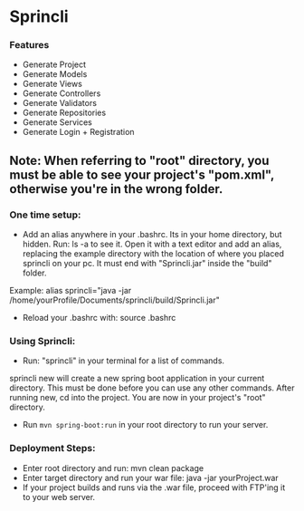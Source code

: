 # Sprincli

### Features
* Generate Project
* Generate Models
* Generate Views
* Generate Controllers
* Generate Validators
* Generate Repositories
* Generate Services
* Generate Login + Registration

## Note: When referring to "root" directory, you must be able to see your project's "pom.xml", otherwise you're in the wrong folder.

### One time setup:
* Add an alias anywhere in your .bashrc. Its in your
home directory, but hidden. Run: ls -a to see it.
Open it with a text editor and add an alias, replacing the
example directory with the location of where you placed sprincli
on your pc. It must end with "Sprincli.jar" inside the "build" folder.

Example: alias sprincli="java -jar /home/yourProfile/Documents/sprincli/build/Sprincli.jar"

* Reload your .bashrc with: source .bashrc

### Using Sprincli:
* Run: "sprincli" in your terminal for a list of commands.

sprincli new <projectName> will create a new spring boot application in your current directory. This must be done before you can use any other commands. After running new, cd into the project. You are now in your project's "root" directory.

* Run <code>mvn spring-boot:run</code> in your root directory to run your server.

### Deployment Steps:
* Enter root directory and run: mvn clean package
* Enter target directory and run your war file: java -jar yourProject.war
* If your project builds and runs via the .war file, proceed with FTP'ing it to your web server.